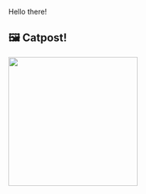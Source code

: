 Hello there!



## 🖼️ Catpost!

<sub>
    <img src="https://cdn2.thecatapi.com/images/d72.jpg" height="256">
</sub>

